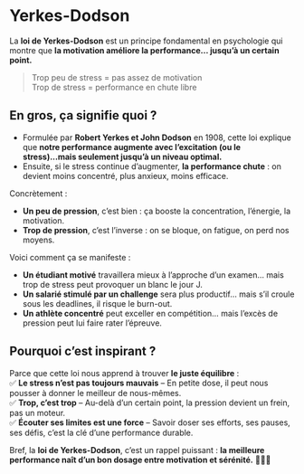# Yerkes-Dodson

La **loi de Yerkes-Dodson** est un principe fondamental en psychologie qui montre que **la motivation améliore la performance… jusqu’à un certain point.**  

> Trop peu de stress = pas assez de motivation  
> Trop de stress = performance en chute libre  

## En gros, ça signifie quoi ?

- Formulée par **Robert Yerkes et John Dodson** en 1908, cette loi explique que **notre performance augmente avec l’excitation (ou le stress)...mais seulement jusqu’à un niveau optimal.**
- Ensuite, si le stress continue d’augmenter, **la performance chute** : on devient moins concentré, plus anxieux, moins efficace.
  
Concrètement :  

- **Un peu de pression**, c’est bien : ça booste la concentration, l’énergie, la motivation.  
- **Trop de pression**, c’est l’inverse : on se bloque, on fatigue, on perd nos moyens.

Voici comment ça se manifeste :  

- **Un étudiant motivé** travaillera mieux à l’approche d’un examen… mais trop de stress peut provoquer un blanc le jour J.  
- **Un salarié stimulé par un challenge** sera plus productif… mais s’il croule sous les deadlines, il risque le burn-out.  
- **Un athlète concentré** peut exceller en compétition… mais l’excès de pression peut lui faire rater l’épreuve.

## Pourquoi c’est inspirant ?

Parce que cette loi nous apprend à trouver **le juste équilibre** :  
✅ **Le stress n’est pas toujours mauvais** – En petite dose, il peut nous pousser à donner le meilleur de nous-mêmes.  
✅ **Trop, c’est trop** – Au-delà d’un certain point, la pression devient un frein, pas un moteur.  
✅ **Écouter ses limites est une force** – Savoir doser ses efforts, ses pauses, ses défis, c’est la clé d’une performance durable.  

Bref, la **loi de Yerkes-Dodson**, c’est un rappel puissant : **la meilleure performance naît d’un bon dosage entre motivation et sérénité.** 🎯🧠🔥
